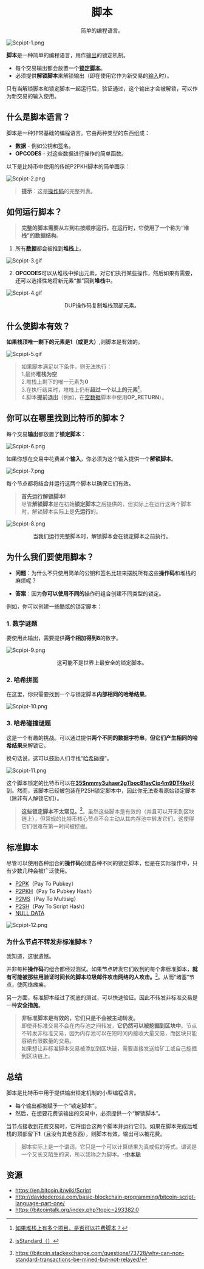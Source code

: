 # <center>脚本</center>
<center>简单的编程语言。</center>

![Scpipt-1.png](img/Script-1%20(1).png)

**脚本**是一种简单的编程语言，用作[输出](../Transaction/Transaction%20Data/output/output.md)的锁定机制。

* 每个交易输出都会放置一个[**锁定脚本**](../Transaction/Transaction%20Data/output/scriptPubKey/scriptPubKey.md)。
* 必须提供**解锁脚本**来解锁输出（即在使用它作为新交易的[输入](../Transaction/Transaction%20Data/Input/input.md)时）。

只有当解锁脚本和锁定脚本一起运行后，验证通过，这个输出才会被解锁，可以作为新交易的输入使用。

## 什么是脚本语言？
脚本是一种非常基础的编程语言。它由两种类型的东西组成：

* **数据** - 例如公钥和签名。
* **OPCODES** - 对这些数据进行操作的简单函数。
  
以下是比特币中使用的传统P2PKH脚本的简单图示：

![Scpipt-2.png](img/Script-2%20(1).png)

>**提示**：这是[操作码](https://en.bitcoin.it/wiki/Script#Opcodes)的完整列表。

## 如何运行脚本？
>**完整的脚本需要从左到右按顺序运行。在运行时，它使用了一个称为“堆栈”的数据结构**。

1. 所有**数据**都会被推到**堆栈**上。

![Scpipt-3.gif](img/Script-3%20(1).gif)

2. **OPCODES**可以从堆栈中弹出元素，对它们执行某些操作，然后如果有需要，还可以选择性地将新元素“推”回到**堆栈**中。

![Scpipt-4.gif](img/Script-4%20(1).gif)

<center>DUP操作码复制堆栈顶部元素。</center>

## 什么使脚本有效？
**如果栈顶唯一剩下的元素是1（或更大）**,则脚本是有效的，

![Scpipt-5.gif](img/Script-5%20(1).gif)

>如果脚本满足以下条件，则无法执行：  
1.最终**堆栈为空**  
2.堆栈上剩下的唯一元素为**0**  
3.在执行结束时，堆栈上仍有**超过一个以上的元素**[^1]。  
4.脚本**提前退出**（例如，在[空数据](./NULL%20DATA/NULL%20DATA.md)脚本中使用**OP_RETURN**）。  

## 你可以在哪里找到比特币的脚本？

每个交易**输出**都放置了**锁定脚本**：

![Scpipt-6.png](img/Script-6%20(1).png)

如果你想在交易中花费某个**输入**，你必须为这个输入提供一个**解锁脚本**。

![Scpipt-7.png](img/Script-7%20(1).png)

每个节点都将结合并运行这两个脚本以确保它们有效。

>**首先运行解锁脚本!**  
尽管**解锁脚本**是在初始**锁定脚本**之后提供的，但实际上在运行这两个脚本时，解锁脚本实际上是**先运行**的。

![Scpipt-8.png](img/Script-8%20(1).png)

<center>当我们运行完整脚本时，解锁脚本会在锁定脚本之前执行。</center>

## 为什么我们要使用脚本？

* **问题**：为什么不只使用简单的公钥和签名比较来摆脱所有这些**操作码**和堆栈的麻烦呢？

* **答案**：因为**你可以使用不同的**操作码组合创建不同类型的锁定。

例如，你可以创建一些酷炫的锁定脚本：

### 1. 数学谜题
要使用此输出，需要提供**两个相加得到8**的数字。

![Scpipt-9.png](img/Script-9%20(1).png)

<center>这可能不是世界上最安全的锁定脚本。</center>

### 2. 哈希拼图
在这里，你只需要找到一个与锁定脚本**内部相同的哈希结果**。

![Scpipt-10.png](img/Script-10%20(1).png)

### 3. 哈希碰撞谜题
这是一个有趣的挑战。可以通过提供**两个不同的数据字符串，但它们产生相同的哈希结果**来解锁它。

换句话说，这可以鼓励人们寻找“[哈希碰撞](https://bitcointalk.org/index.php?topic=293382.0)”。

![Scpipt-11.png](img/Script-11%20(1).png)

这个脚本锁定的比特币可以在[**35Snmmy3uhaer2gTboc81ayCip4m9DT4ko**](https://learnmeabitcoin.com/explorer/address/35Snmmy3uhaer2gTboc81ayCip4m9DT4ko)找到。然而，该脚本已经被包装在P2SH锁定脚本中，因此你无法查看原始锁定脚本（除非有人解锁它们）。

>**这些锁定脚本不太常见。**[^2]。虽然这些脚本是有效的（并且可以开采到区块链上），但常规的比特币核心节点不会主动从其内存池中转发它们，这使得它们很难在第一时间被挖掘。

## 标准脚本
尽管可以使用各种组合的**操作码**创建各种不同的锁定脚本，但是在实际操作中，只有少数几种会被广泛使用。

* [P2PK](./P2PK/P2PK.md)（Pay To Pubkey）
* [P2PKH](./P2PKH/P2PKH.md)（Pay To Pubkey Hash）
* [P2MS](./P2MS/P2MS.md)（Pay To Multisig）
* [P2SH](./P2SH/P2SH.md)（Pay To Script Hash）
* [NULL DATA](./NULL%20DATA/NULL%20DATA.md)

![Scpipt-12.png](img/Script-12%20(1).png)

### 为什么节点不转发非标准脚本？

我知道，这很遗憾。

并非每种**操作码**的组合都经过测试。如果节点转发它们收到的每个非标准脚本，**就有可能被那些用验证时间长的脚本垃圾邮件攻击网络的人攻击。**[^3]。从而“堵塞”节点，使网络瘫痪。

另一方面，标准脚本经过了彻底的测试，可以快速验证。因此不转发非标准交易是一种**安全措施**。

>**非标准脚本是有效的，它们只是不会被主动转发。**  
即使非标准交易不会在内存池之间转发，**它仍然可以被挖掘到区块中**。节点不转发非标准交易，因为内存池可以在短时间内接收大量交易，而区块只能容纳有限数量的交易。  
如果想让非标准脚本交易被添加到区块链，需要直接发送给矿工或自己挖掘到区块链上。

## 总结
脚本是比特币中用于提供输出锁定机制的小型编程语言。

* 每个输出都被赋予一个“锁定脚本”。
* 然后，在想要花费该输出的交易中，必须提供一个“解锁脚本”。

当节点接收到花费交易时，它将组合这两个脚本并运行它们。如果在脚本完成后堆栈的顶部留下**1**（且没有其他东西），则脚本有效，输出可以被花费。

>脚本实际上是一个谓词。它只是一个可以计算结果为真或假的等式。谓词是一个又长又陌生的词，所以我称之为脚本。-[中本聪](https://bitcointalk.org/index.php?topic=195.msg1611#msg1611)

## 资源
* https://en.bitcoin.it/wiki/Script
* http://davidederosa.com/basic-blockchain-programming/bitcoin-script-language-part-one/
* https://bitcointalk.org/index.php?topic=293382.0

[^1]:[如果堆栈上有多个项目，是否可以花费脚本？](https://bitcoin.stackexchange.com/questions/92039/is-a-script-spendable-if-multiple-items-are-left-on-the-stack)
[^2]:[isStandard（）](https://github.com/bitcoin/bitcoin/blob/master/src/policy/policy.cpp)
[^3]:https://bitcoin.stackexchange.com/questions/73728/why-can-non-standard-transactions-be-mined-but-not-relayed/
